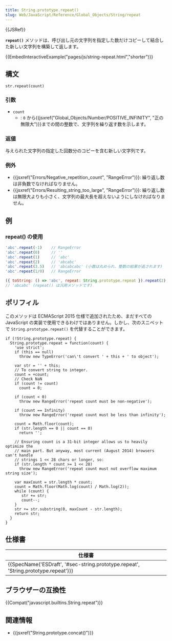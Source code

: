 ```yaml
---
title: String.prototype.repeat()
slug: Web/JavaScript/Reference/Global_Objects/String/repeat
---
```


{{JSRef}}

**`repeat()`** メソッドは、呼び出し元の文字列を指定した数だけコピーして結合した新しい文字列を構築して返します。

{{EmbedInteractiveExample("pages/js/string-repeat.html","shorter")}}

## 構文

```
str.repeat(count)
```

### 引数

- `count`
  - : `0` から{{jsxref("Global_Objects/Number/POSITIVE_INFINITY", "正の無限大")}}までの間の整数で、文字列を繰り返す数を示します。

### 返値

与えられた文字列の指定した回数分のコピーを含む新しい文字列です。

### 例外

- {{jsxref("Errors/Negative_repetition_count", "RangeError")}}: 繰り返し数は非負数でなければなりません。
- {{jsxref("Errors/Resulting_string_too_large", "RangeError")}}: 繰り返し数は無限大よりも小さく、文字列の最大長を超えないようにしなければなりません。

## 例

### repeat() の使用

```js
'abc'.repeat(-1)    // RangeError
'abc'.repeat(0)     // ''
'abc'.repeat(1)     // 'abc'
'abc'.repeat(2)     // 'abcabc'
'abc'.repeat(3.5)   // 'abcabcabc' (小数は丸められ、整数の結果が返されます)
'abc'.repeat(1/0)   // RangeError

({ toString: () => 'abc', repeat: String.prototype.repeat }).repeat(2)
// 'abcabc' (repeat() は汎用メソッドです)
```

## ポリフィル

このメソッドは ECMAScript 2015 仕様で追加されたため、まだすべての JavaScript の実装で使用できるわけではありません。しかし、次のスニペットで `String.prototype.repeat()` を代替することができます。

```
if (!String.prototype.repeat) {
  String.prototype.repeat = function(count) {
    'use strict';
    if (this == null)
      throw new TypeError('can\'t convert ' + this + ' to object');

    var str = '' + this;
    // To convert string to integer.
    count = +count;
    // Check NaN
    if (count != count)
      count = 0;

    if (count < 0)
      throw new RangeError('repeat count must be non-negative');

    if (count == Infinity)
      throw new RangeError('repeat count must be less than infinity');

    count = Math.floor(count);
    if (str.length == 0 || count == 0)
      return '';

    // Ensuring count is a 31-bit integer allows us to heavily optimize the
    // main part. But anyway, most current (August 2014) browsers can't handle
    // strings 1 << 28 chars or longer, so:
    if (str.length * count >= 1 << 28)
      throw new RangeError('repeat count must not overflow maximum string size');

    var maxCount = str.length * count;
    count = Math.floor(Math.log(count) / Math.log(2));
    while (count) {
       str += str;
       count--;
    }
    str += str.substring(0, maxCount - str.length);
    return str;
  }
}
```

## 仕様書

| 仕様書                                                                                                       |
| ------------------------------------------------------------------------------------------------------------ |
| {{SpecName('ESDraft', '#sec-string.prototype.repeat', 'String.prototype.repeat')}} |

## ブラウザーの互換性

{{Compat("javascript.builtins.String.repeat")}}

## 関連情報

- {{jsxref("String.prototype.concat()")}}
